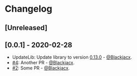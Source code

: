 # Changelog

## [Unreleased]

## [0.0.1] - 2020-02-28
* UpdateLib: Update library to version [0.13.0](CHANGELOG-LIBRARY.md#0130---21092023) - [@Blackjacx](https://github.com/Blackjacx).
* [#4](https://github.com/Blackjacx/ghtest/pull/4): Another PR - [@Blackjacx](https://github.com/Blackjacx).
* [#2](https://github.com/Blackjacx/ghtest/pull/2): Some PR - [@Blackjacx](https://github.com/Blackjacx).
